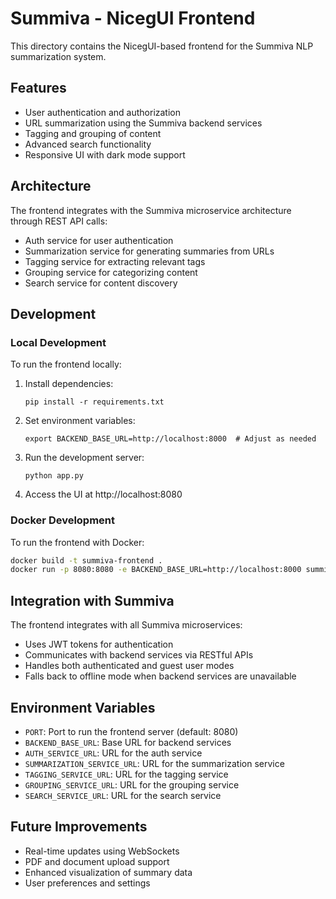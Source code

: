 # Summiva - NicegUI Frontend

This directory contains the NicegUI-based frontend for the Summiva NLP summarization system.

## Features

- User authentication and authorization
- URL summarization using the Summiva backend services
- Tagging and grouping of content
- Advanced search functionality
- Responsive UI with dark mode support

## Architecture

The frontend integrates with the Summiva microservice architecture through REST API calls:

- Auth service for user authentication
- Summarization service for generating summaries from URLs
- Tagging service for extracting relevant tags
- Grouping service for categorizing content
- Search service for content discovery

## Development

### Local Development

To run the frontend locally:

1. Install dependencies:
   ```
   pip install -r requirements.txt
   ```

2. Set environment variables:
   ```
   export BACKEND_BASE_URL=http://localhost:8000  # Adjust as needed
   ```

3. Run the development server:
   ```
   python app.py
   ```

4. Access the UI at http://localhost:8080

### Docker Development

To run the frontend with Docker:

```bash
docker build -t summiva-frontend .
docker run -p 8080:8080 -e BACKEND_BASE_URL=http://localhost:8000 summiva-frontend
```

## Integration with Summiva

The frontend integrates with all Summiva microservices:

- Uses JWT tokens for authentication
- Communicates with backend services via RESTful APIs
- Handles both authenticated and guest user modes
- Falls back to offline mode when backend services are unavailable

## Environment Variables

- `PORT`: Port to run the frontend server (default: 8080)
- `BACKEND_BASE_URL`: Base URL for backend services
- `AUTH_SERVICE_URL`: URL for the auth service
- `SUMMARIZATION_SERVICE_URL`: URL for the summarization service
- `TAGGING_SERVICE_URL`: URL for the tagging service
- `GROUPING_SERVICE_URL`: URL for the grouping service
- `SEARCH_SERVICE_URL`: URL for the search service

## Future Improvements

- Real-time updates using WebSockets
- PDF and document upload support
- Enhanced visualization of summary data
- User preferences and settings